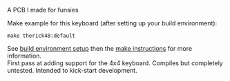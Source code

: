A PCB I made for funsies

Make example for this keyboard (after setting up your build environment):  

    make therick48:default

See [build environment setup](https://docs.qmk.fm/build_environment_setup.html) then the [make instructions](https://docs.qmk.fm/make_instructions.html) for more information.  
First pass at adding support for the 4x4 keyboard. Compiles but completely untested. Intended to kick-start development.  
